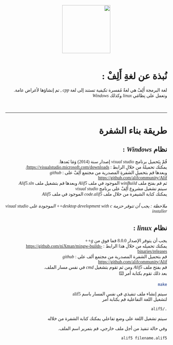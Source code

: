 <div dir="rtl">

<br>

<center style=font-family 'Tajawal'; font-size = 130px>


<img src="resources/AlifLogo/AlifLogo_2048x2048_transp.png"  width="150" height="150" >

</center>

<span style="font-family: 'Tajawal';">

<br>

# نُبذة عن لغةِ أَلِفْ :

لغة البرمجة أَلِفْ هي لغةٌ مُفسرة تكيفية تستند إلى لغة <em> cpp </em> , تم إنشاؤها لأغراض عامة.   
وتعمل على نِظامَي  <em> linux  </em>  وكذلك <em> Windows  </em> 

<br>

---

# طريقة بناء الشفرة

##

## نظام <em> Windows  </em> :

قُمْ بِتَحميل برنامج <em> visual studio </em> إصدار سنة (2014) وَمَا بَعدها.   
يمكنك تحميلهُ من خلالِ الرابط : https://visualstudio.microsoft.com/downloads/  
وبعدها قم بتحميلِ الشفرةِ المصدرية من مجتمع أَلِفْ على <em> github </em> : https://github.com/alifcommunity/Alif  
ثم قم بفتح ملف <em> winBuild </em> الموجود في ملف <em> Alif5 </em> وبعدها قم بتشغيل ملف <em> Alif5.sln </em>  
سيتم تشغيل مشروع أَلِفْ على برنامج <em> visual studio </em>  
يمكنك كتابة الشيفرة من خلال ملف <em> code.alif5 </em> الموجود في ملف <em> Alif5 </em>  

###### ملاحظة : يجب أن تتوفر حزمة  desktop development with c++ الموجودة على visual studio installer

##

## نظام <em> linux  </em> :

يجب أن يتوفر الإصدار 8.0.0 فما فوق من <em> g++ </em>   
	يمكنك تحميله من خلال هذا الرابط : https://github.com/niXman/mingw-builds-binaries/releases  
 قم بتحميل الشفرة المصدرية من مجتمع ألف على <em> github </em> : https://github.com/alifcommunity/Alif  
 قم بفتح ملف <em> Alif5 </em> 
 ومن ثم تقوم بتشغيل <em> cmd </em> في نفس مسار الملف.  
 بعد ذلك تقوم بكتابة أمر  :keyboard:
 
 ```sh
 make
 ```
سيتم إنشاء ملف تنفيذي في نفس المسار باسم alif5   
لتشغيل اللغة التفاعلية قم بكتابة أمر 
 ```sh
 ./alif5  
 ```
 سيتم تشغيل اللغة على وضع تفاعلي يمكنك كتابة الشفرة من خلاله   :man_technologist:
 
 وفي حالة تنفيذ من أجل ملف خارجي، قم بتمرير اسم الملف.  

```sh
alif5 filename.alif5  
```
